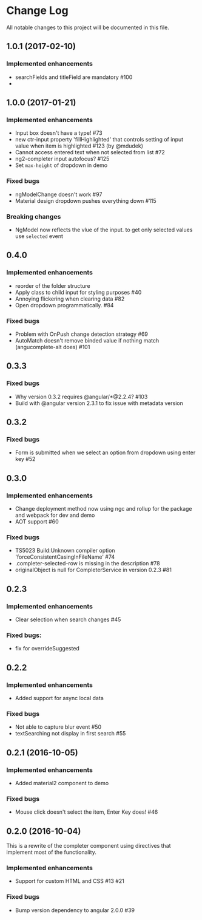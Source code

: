 # Change Log
All notable changes to this project will be documented in this file.

## 1.0.1 (2017-02-10)

### Implemented enhancements
- searchFields and titleField are mandatory #100
- 

## 1.0.0 (2017-01-21)

### Implemented enhancements
- Input box doesn't have a type! #73
- new ctr-input property 'fillHighlighted' that controls setting of input value when item is highlighted #123 (by @mdudek)
- Cannot access entered text when not selected from list #72
- ng2-completer input autofocus? #125
- Set `max-height` of dropdown in demo

### Fixed bugs
- ngModelChange doesn't work #97
- Material design dropdown pushes everything down #115

### Breaking changes
- NgModel now reflects the vlue of the input. to get only selected values use `selected` event

## 0.4.0
### Implemented enhancements
- reorder of the folder structure
- Apply class to child input for styling purposes #40
- Annoying flickering when clearing data #82
- Open dropdown programmatically. #84

### Fixed bugs
- Problem with OnPush change detection strategy #69
- AutoMatch doesn't remove binded value if nothing match (angucomplete-alt does) #101

## 0.3.3
### Fixed bugs
- Why version 0.3.2 requires @angular/*@2.2.4? #103
- Build with @angular version 2.3.1 to fix issue with metadata version

## 0.3.2
### Fixed bugs
- Form is submitted when we select an option from dropdown using enter key #52

## 0.3.0
### Implemented enhancements
- Change deployment method now using ngc and rollup for the package and webpack for dev and demo
- AOT support #60

### Fixed bugs
- TS5023 Build:Unknown compiler option 'forceConsistentCasingInFileName' #74
- .completer-selected-row is missing in the description #78
- originalObject is null for CompleterService in version 0.2.3 #81

## 0.2.3
### Implemented enhancements
- Clear selection when search changes #45

### Fixed bugs:
- fix for overrideSuggested

## 0.2.2 
### Implemented enhancements
- Added support for async local data

### Fixed bugs
- Not able to capture blur event #50
- textSearching not display in first search #55

## 0.2.1 (2016-10-05)
### Implemented enhancements
- Added material2 component to demo

### Fixed bugs
- Mouse click doesn't select the item, Enter Key does! #46


## 0.2.0 (2016-10-04)
This is a rewrite of the completer component using directives that implement most of the functionality.
### Implemented enhancements
- Support for custom HTML and CSS #13 #21

### Fixed bugs
- Bump version dependency to angular 2.0.0 #39